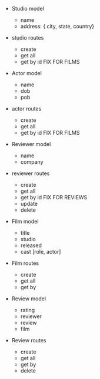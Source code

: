 * Studio model
  * name
  * address: { city, state, country}
* studio routes
  * create
  * get all
  * get by id FIX FOR FILMS
* Actor model
  * name
  * dob
  * pob
* actor routes
  * create
  * get all
  * get by id FIX FOR FILMS
* Reviewer model
  * name
  * company
* reviewer routes
  * create
  * get all
  * get by id FIX FOR REVIEWS
  * update
  * delete
* Film model
  * title
  * studio
  * released
  * cast [role, actor]  
  
* Film routes
  * create
  * get all
  * get by

* Review model
  * rating
  * reviewer
  * review
  * film  
* Review routes
  * create
  * get all
  * get by
  * delete